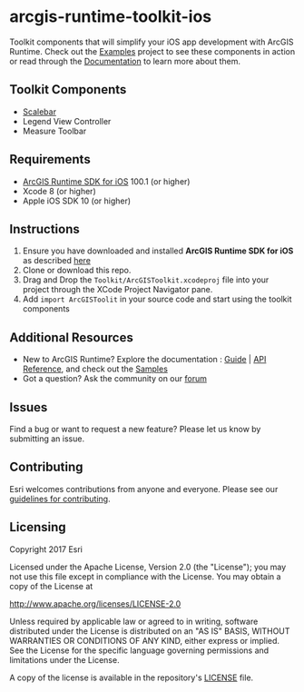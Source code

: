 # arcgis-runtime-toolkit-ios
Toolkit components that will simplify your iOS app development with ArcGIS Runtime. Check out the [Examples](/Examples) project to see these components in action or read through the [Documentation](/Documentation) to learn more about them.


## Toolkit Components

* [Scalebar](Documentation/Scalebar)
* Legend View Controller
* Measure Toolbar

## Requirements
* [ArcGIS Runtime SDK for iOS](https://developers.arcgis.com/en/ios/) 100.1 (or higher)
* Xcode 8 (or higher)
* Apple iOS SDK 10 (or higher)

## Instructions

 1. Ensure you have downloaded and installed __ArcGIS Runtime SDK for iOS__ as described [here](https://developers.arcgis.com/ios/latest/swift/guide/install.htm#ESRI_SECTION1_D57435A2BEBC4D29AFA3A4CAA722506A)
 2. Clone or download this repo. 
 3. Drag and Drop the `Toolkit/ArcGISToolkit.xcodeproj` file into your project through the XCode Project Navigator pane.
 4. Add `import ArcGISToolit` in your source code and start using the toolkit components 



## Additional Resources

* New to ArcGIS Runtime? Explore the documentation : [Guide](https://developers.arcgis.com/ios) | [API Reference](https://developers.arcgis.com/ios/latest/api-reference/), and check out the [Samples](https://github.com/Esri/arcgis-runtime-samples-ios)
* Got a question? Ask the community on our [forum](http://geonet.esri.com/community/developers/native-app-developers/arcgis-runtime-sdk-for-ios)

## Issues

Find a bug or want to request a new feature?  Please let us know by submitting an issue.

## Contributing

Esri welcomes contributions from anyone and everyone. Please see our [guidelines for contributing](https://github.com/esri/contributing).

## Licensing
Copyright 2017 Esri

Licensed under the Apache License, Version 2.0 (the "License");
you may not use this file except in compliance with the License.
You may obtain a copy of the License at

   http://www.apache.org/licenses/LICENSE-2.0

Unless required by applicable law or agreed to in writing, software
distributed under the License is distributed on an "AS IS" BASIS,
WITHOUT WARRANTIES OR CONDITIONS OF ANY KIND, either express or implied.
See the License for the specific language governing permissions and
limitations under the License.

A copy of the license is available in the repository's [LICENSE]( /LICENSE) file.

